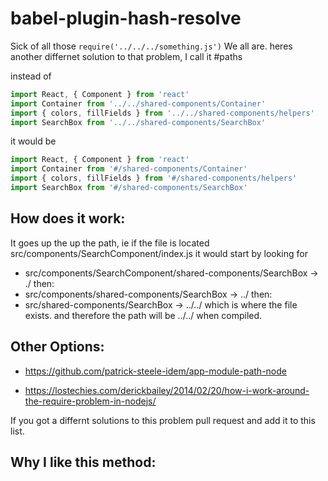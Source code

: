 # babel-plugin-hash-resolve

Sick of all those `require('../../../something.js')`  We all are.
heres another differnet solution to that problem, I call it #paths

instead of

```js
import React, { Component } from 'react'
import Container from '../../shared-components/Container'
import { colors, fillFields } from '../../shared-components/helpers'
import SearchBox from '../../shared-components/SearchBox'
```

it would be

```js
import React, { Component } from 'react'
import Container from '#/shared-components/Container'
import { colors, fillFields } from '#/shared-components/helpers'
import SearchBox from '#/shared-components/SearchBox'
```

## How does it work:

It goes up the up the path, ie if the file is located src/components/SearchComponent/index.js
it would start by looking for
* src/components/SearchComponent/shared-components/SearchBox -> ./
then:
* src/components/shared-components/SearchBox -> ../
then:
* src/shared-components/SearchBox -> ../../
which is where the file exists. and therefore the path will be ../../ when compiled.


## Other Options:

* https://github.com/patrick-steele-idem/app-module-path-node

* https://lostechies.com/derickbailey/2014/02/20/how-i-work-around-the-require-problem-in-nodejs/

If you got a differnt solutions to this problem pull request and add it to this list.

## Why I like this method:
